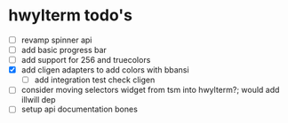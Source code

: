 # hwylterm todo's

- [ ] revamp spinner api
- [ ] add basic progress bar
- [ ] add support for 256 and truecolors
- [x] add cligen adapters to add colors with bbansi
  - [ ] add integration test check cligen
- [ ] consider moving selectors widget from tsm into hwylterm?; would add illwill dep
- [ ] setup api documentation bones

<!-- generated with <3 by daylinmorgan/todo -->
